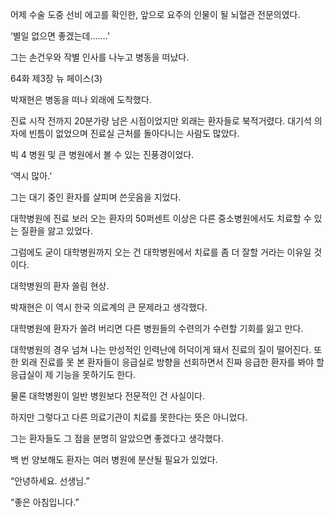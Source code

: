 어제 수술 도중 선비 에고를 확인한, 앞으로 요주의 인물이 될 뇌혈관 전문의였다.

‘별일 없으면 좋겠는데…….’

그는 손건우와 작별 인사를 나누고 병동을 떠났다.

64화 제3장 뉴 페이스(3)

박재현은 병동을 떠나 외래에 도착했다.

진료 시작 전까지 20분가량 남은 시점이었지만 외래는 환자들로 북적거렸다. 대기석 의자에 빈틈이 없었으며 진료실 근처를 돌아다니는 사람도 많았다.

빅 4 병원 및 큰 병원에서 볼 수 있는 진풍경이었다.

‘역시 많아.’

그는 대기 중인 환자를 살피며 쓴웃음을 지었다.

대학병원에 진료 보러 오는 환자의 50퍼센트 이상은 다른 중소병원에서도 치료할 수 있는 질환을 앓고 있었다.

그럼에도 굳이 대학병원까지 오는 건 대학병원에서 치료를 좀 더 잘할 거라는 이유일 것이다.

대학병원의 환자 쏠림 현상.

박재현은 이 역시 한국 의료계의 큰 문제라고 생각했다.

대학병원에 환자가 쏠려 버리면 다른 병원들의 수련의가 수련할 기회를 잃고 만다.

대학병원의 경우 넘쳐 나는 만성적인 인력난에 허덕이게 돼서 진료의 질이 떨어진다. 또한 외래 진료를 못 본 환자들이 응급실로 방향을 선회하면서 진짜 응급한 환자를 봐야 할 응급실이 제 기능을 못하기도 한다.

물론 대학병원이 일반 병원보다 전문적인 건 사실이다.

하지만 그렇다고 다른 의료기관이 치료를 못한다는 뜻은 아니었다.

그는 환자들도 그 점을 분명히 알았으면 좋겠다고 생각했다.

백 번 양보해도 환자는 여러 병원에 분산될 필요가 있었다.

“안녕하세요. 선생님.”

“좋은 아침입니다.”